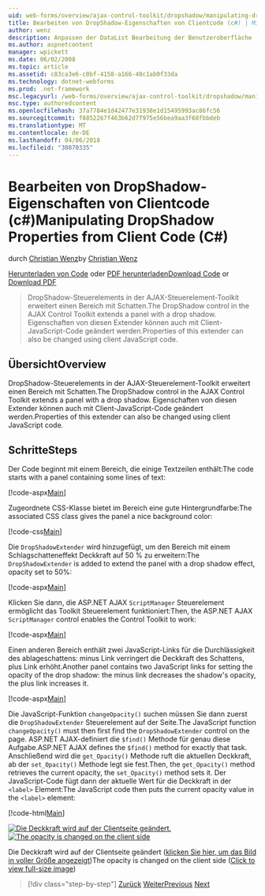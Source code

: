 ```yaml
---
uid: web-forms/overview/ajax-control-toolkit/dropshadow/manipulating-dropshadow-properties-from-client-code-cs
title: Bearbeiten von DropShadow-Eigenschaften von Clientcode (c#) | Microsoft Docs
author: wenz
description: Anpassen der DataList Bearbeitung der Benutzeroberfläche
ms.author: aspnetcontent
manager: wpickett
ms.date: 06/02/2008
ms.topic: article
ms.assetid: c83ca3e6-c0bf-4158-a166-40c1ab0f33da
ms.technology: dotnet-webforms
ms.prod: .net-framework
msc.legacyurl: /web-forms/overview/ajax-control-toolkit/dropshadow/manipulating-dropshadow-properties-from-client-code-cs
msc.type: authoredcontent
ms.openlocfilehash: 37a7784e1d42477e31938e1d15495993ac86fc56
ms.sourcegitcommit: f8852267f463b62d7f975e56bea9aa3f68fbbdeb
ms.translationtype: MT
ms.contentlocale: de-DE
ms.lasthandoff: 04/06/2018
ms.locfileid: "30870335"
---
```

<a name="manipulating-dropshadow-properties-from-client-code-c"></a><span data-ttu-id="e24f1-103">Bearbeiten von DropShadow-Eigenschaften von Clientcode (c#)</span><span class="sxs-lookup"><span data-stu-id="e24f1-103">Manipulating DropShadow Properties from Client Code (C#)</span></span>
====================
<span data-ttu-id="e24f1-104">durch [Christian Wenz](https://github.com/wenz)</span><span class="sxs-lookup"><span data-stu-id="e24f1-104">by [Christian Wenz](https://github.com/wenz)</span></span>

<span data-ttu-id="e24f1-105">[Herunterladen von Code](http://download.microsoft.com/download/5/1/6/51652a81-500b-4f6b-88d3-617103e7941e/DropShadow2.cs.zip) oder [PDF herunterladen](http://download.microsoft.com/download/b/6/a/b6ae89ee-df69-4c87-9bfb-ad1eb2b23373/dropshadow2CS.pdf)</span><span class="sxs-lookup"><span data-stu-id="e24f1-105">[Download Code](http://download.microsoft.com/download/5/1/6/51652a81-500b-4f6b-88d3-617103e7941e/DropShadow2.cs.zip) or [Download PDF](http://download.microsoft.com/download/b/6/a/b6ae89ee-df69-4c87-9bfb-ad1eb2b23373/dropshadow2CS.pdf)</span></span>

> <span data-ttu-id="e24f1-106">DropShadow-Steuerelements in der AJAX-Steuerelement-Toolkit erweitert einen Bereich mit Schatten.</span><span class="sxs-lookup"><span data-stu-id="e24f1-106">The DropShadow control in the AJAX Control Toolkit extends a panel with a drop shadow.</span></span> <span data-ttu-id="e24f1-107">Eigenschaften von diesen Extender können auch mit Client-JavaScript-Code geändert werden.</span><span class="sxs-lookup"><span data-stu-id="e24f1-107">Properties of this extender can also be changed using client JavaScript code.</span></span>


## <a name="overview"></a><span data-ttu-id="e24f1-108">Übersicht</span><span class="sxs-lookup"><span data-stu-id="e24f1-108">Overview</span></span>

<span data-ttu-id="e24f1-109">DropShadow-Steuerelements in der AJAX-Steuerelement-Toolkit erweitert einen Bereich mit Schatten.</span><span class="sxs-lookup"><span data-stu-id="e24f1-109">The DropShadow control in the AJAX Control Toolkit extends a panel with a drop shadow.</span></span> <span data-ttu-id="e24f1-110">Eigenschaften von diesen Extender können auch mit Client-JavaScript-Code geändert werden.</span><span class="sxs-lookup"><span data-stu-id="e24f1-110">Properties of this extender can also be changed using client JavaScript code.</span></span>

## <a name="steps"></a><span data-ttu-id="e24f1-111">Schritte</span><span class="sxs-lookup"><span data-stu-id="e24f1-111">Steps</span></span>

<span data-ttu-id="e24f1-112">Der Code beginnt mit einem Bereich, die einige Textzeilen enthält:</span><span class="sxs-lookup"><span data-stu-id="e24f1-112">The code starts with a panel containing some lines of text:</span></span>

[!code-aspx[Main](manipulating-dropshadow-properties-from-client-code-cs/samples/sample1.aspx)]

<span data-ttu-id="e24f1-113">Zugeordnete CSS-Klasse bietet im Bereich eine gute Hintergrundfarbe:</span><span class="sxs-lookup"><span data-stu-id="e24f1-113">The associated CSS class gives the panel a nice background color:</span></span>

[!code-css[Main](manipulating-dropshadow-properties-from-client-code-cs/samples/sample2.css)]

<span data-ttu-id="e24f1-114">Die `DropShadowExtender` wird hinzugefügt, um den Bereich mit einem Schlagschatteneffekt Deckkraft auf 50 % zu erweitern:</span><span class="sxs-lookup"><span data-stu-id="e24f1-114">The `DropShadowExtender` is added to extend the panel with a drop shadow effect, opacity set to 50%:</span></span>

[!code-aspx[Main](manipulating-dropshadow-properties-from-client-code-cs/samples/sample3.aspx)]

<span data-ttu-id="e24f1-115">Klicken Sie dann, die ASP.NET AJAX `ScriptManager` Steuerelement ermöglicht das Toolkit Steuerelement funktioniert:</span><span class="sxs-lookup"><span data-stu-id="e24f1-115">Then, the ASP.NET AJAX `ScriptManager` control enables the Control Toolkit to work:</span></span>

[!code-aspx[Main](manipulating-dropshadow-properties-from-client-code-cs/samples/sample4.aspx)]

<span data-ttu-id="e24f1-116">Einen anderen Bereich enthält zwei JavaScript-Links für die Durchlässigkeit des ablageschattens: minus Link verringert die Deckkraft des Schattens, plus Link erhöht.</span><span class="sxs-lookup"><span data-stu-id="e24f1-116">Another panel contains two JavaScript links for setting the opacity of the drop shadow: the minus link decreases the shadow's opacity, the plus link increases it.</span></span>

[!code-aspx[Main](manipulating-dropshadow-properties-from-client-code-cs/samples/sample5.aspx)]

<span data-ttu-id="e24f1-117">Die JavaScript-Funktion `changeOpacity()` suchen müssen Sie dann zuerst die `DropShadowExtender` Steuerelement auf der Seite.</span><span class="sxs-lookup"><span data-stu-id="e24f1-117">The JavaScript function `changeOpacity()` must then first find the `DropShadowExtender` control on the page.</span></span> <span data-ttu-id="e24f1-118">ASP.NET AJAX-definiert die `$find()` Methode für genau diese Aufgabe.</span><span class="sxs-lookup"><span data-stu-id="e24f1-118">ASP.NET AJAX defines the `$find()` method for exactly that task.</span></span> <span data-ttu-id="e24f1-119">Anschließend wird die `get_Opacity()` Methode ruft die aktuellen Deckkraft, ab der `set_Opacity()` Methode legt sie fest.</span><span class="sxs-lookup"><span data-stu-id="e24f1-119">Then, the `get_Opacity()` method retrieves the current opacity, the `set_Opacity()` method sets it.</span></span> <span data-ttu-id="e24f1-120">Der JavaScript-Code fügt dann der aktuelle Wert für die Deckkraft in der `<label>` Element:</span><span class="sxs-lookup"><span data-stu-id="e24f1-120">The JavaScript code then puts the current opacity value in the `<label>` element:</span></span>

[!code-html[Main](manipulating-dropshadow-properties-from-client-code-cs/samples/sample6.html)]


<span data-ttu-id="e24f1-121">[![Die Deckkraft wird auf der Clientseite geändert.](manipulating-dropshadow-properties-from-client-code-cs/_static/image2.png)](manipulating-dropshadow-properties-from-client-code-cs/_static/image1.png)</span><span class="sxs-lookup"><span data-stu-id="e24f1-121">[![The opacity is changed on the client side](manipulating-dropshadow-properties-from-client-code-cs/_static/image2.png)](manipulating-dropshadow-properties-from-client-code-cs/_static/image1.png)</span></span>

<span data-ttu-id="e24f1-122">Die Deckkraft wird auf der Clientseite geändert ([klicken Sie hier, um das Bild in voller Größe angezeigt](manipulating-dropshadow-properties-from-client-code-cs/_static/image3.png))</span><span class="sxs-lookup"><span data-stu-id="e24f1-122">The opacity is changed on the client side ([Click to view full-size image](manipulating-dropshadow-properties-from-client-code-cs/_static/image3.png))</span></span>

> [!div class="step-by-step"]
> <span data-ttu-id="e24f1-123">[Zurück](adjusting-the-z-index-of-a-dropshadow-cs.md)
> [Weiter](adjusting-the-z-index-of-a-dropshadow-vb.md)</span><span class="sxs-lookup"><span data-stu-id="e24f1-123">[Previous](adjusting-the-z-index-of-a-dropshadow-cs.md)
[Next](adjusting-the-z-index-of-a-dropshadow-vb.md)</span></span>
